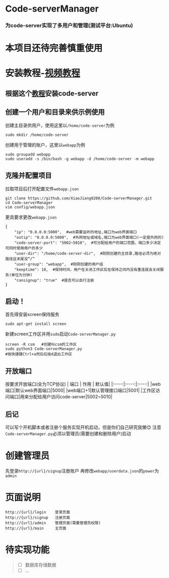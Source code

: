 # Code-serverManager
### 为code-server实现了多用户和管理(测试平台:Ubuntu)


# 本项目还待完善慎重使用

# 安装教程-[视频教程](https://www.bilibili.com/video/BV1wj411q7Yf/)
## 根据这个[教程](https://coder.com/docs/code-server/latest/install#debian-ubuntu)安装code-server
## 创建一个用户和目录来供示例使用
创建主目录供用户，使用这里以`/home/code-server`为例
```
sudo mkdir /home/code-server
```

创建用于管理的账户，这里以`webapp`为例
```
sudo groupadd webapp
sudo useradd -s /bin/bash -g webapp -d /home/code-server -m webapp
```
## 克隆并配置项目
拉取项目后打开配置文件`webapp.json`
```
git clone https://github.com/XiaoJiang0208/Code-serverManager.git
cd Code-serverManager
vim config/webapp.json
```
更具要求更改`webapp.json`
```
{
    "ip": "0.0.0.0:5000",  #web需要监听的地址,端口为web界面端口
    "outip": "0.0.0.0:5000",  #外网地址或域名,端口为web界面端口(一定是外网的)
    "code-server-port": "5002~5010",  #可分配给用户的端口范围，端口多少决定可同时使用用户的多少
    "user-dir": "/home/code-server-dir",  #刚刚创建的主目录,路径必须为绝对路径且末尾没“/”
    "user-group": "webapp",  #刚刚创建的用户组
    "keeptime": 10,  #保持时间，用户在关闭工作区后在保持之间内没有重连就会关闭服务(单位为分钟)
    "cansignup": "true"  #是否可以自行注册
}
```
## 启动！
首先得安装screen保持服务
```
sudo apt-get install screen
```
新建screen工作区并用`sudo`启动`Code-serverManager.py`
```
screen -R csm   #创建叫csm的工作区
sudo python3 Code-serverManager.py
#按快捷键Ctrl+a然后后按d退出工作区
```
## 开放端口
按要求开放端口(全为TCP协议)
| 端口 | 作用 | 默认值|
|:----:|:----:|:----:|
|web端口|默认web界面端口|5000|
|web端口+1|默认管理接口端口|5001|
|工作区访问端口|用来分配给用户访问code-server|5002~5010|

## 后记
可以写个开机脚本或者注册个服务实现开机启动，但是你们自己研究我懒😊
注意`Code-serverManager.py`必须以管理员(需要创建和删除用户)启动

# 创建管理员
先登录`http://{url}/signup`注册账户
再修改`webapp/userdata.json`的`power`为`admin`

# 页面说明
```
http://{url}/login    登录页面
http://{url}/signup   注册页面
http://{url}/admin    管理页面(需要管理员权限)
http://{url}/main     主页面
```

# 待实现功能
> - [ ] 数据库存储数据
> - [ ] ...
